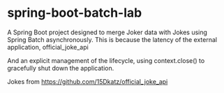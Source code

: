# spring-boot-batch-lab

A Spring Boot project designed to merge Joker data with Jokes using Spring Batch asynchronously. This is because the latency of the external application, official_joke_api

And an explicit management of the lifecycle, using context.close() to gracefully shut down the application.

Jokes from https://github.com/15Dkatz/official_joke_api